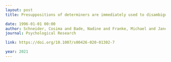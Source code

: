 ```yaml
---
layout: post
title: Presuppositions of determiners are immediately used to disambiguate utterance meaning - A mouse-tracking study on the German language

date: 1996-01-01 00:00
author: Schneider, Cosima and Bade, Nadine and Franke, Michael and Janczyk, Markus
journal: Psychological Research

link: https://doi.org/10.1007/s00426-020-01302-7

year: 2021
---
```



